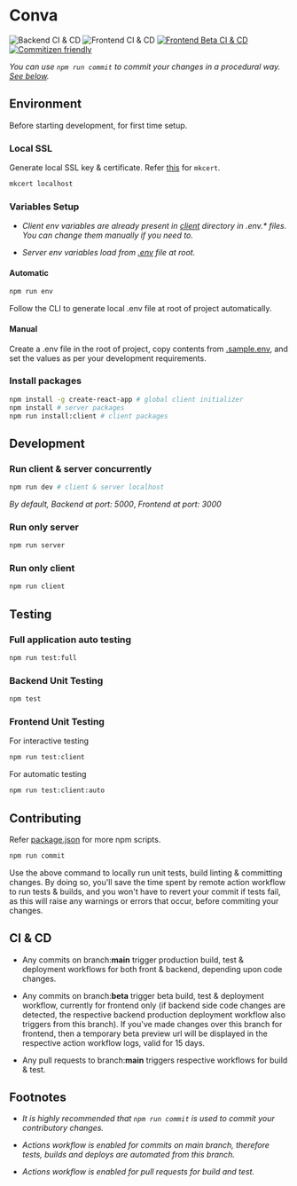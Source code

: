 # Conva

![Backend CI & CD](https://github.com/ranjanistic/conva/workflows/Backend%20CI%20&%20CD/badge.svg)
![Frontend CI & CD](https://github.com/ranjanistic/conva/workflows/Frontend%20CI%20&%20CD/badge.svg)
[![Frontend Beta CI & CD](https://github.com/ranjanistic/conva/actions/workflows/client-beta.yml/badge.svg)](https://github.com/ranjanistic/conva/actions/workflows/client-beta.yml)
[![Commitizen friendly](https://img.shields.io/badge/commitizen-friendly-brightgreen.svg)](http://commitizen.github.io/cz-cli/)

_You can use ```npm run commit``` to commit your changes in a procedural way. [See below](#contributing)._

## Environment

Before starting development, for first time setup.

### Local SSL

Generate local SSL key & certificate. Refer [this](https://github.com/FiloSottile/mkcert#installation) for ```mkcert```.

```bash
mkcert localhost
```

### Variables Setup

- _Client env variables are already present in [client](client/) directory in .env.* files. You can change them manually if you need to._

- _Server env variables load from [.env](.env) file at root._

#### Automatic

```bash
npm run env
```

Follow the CLI to generate local .env file at root of project automatically.

#### Manual

Create a .env file in the root of project, copy contents from [.sample.env](.sample.env), and set the values as per your development requirements.

### Install packages

```bash
npm install -g create-react-app # global client initializer
npm install # server packages
npm run install:client # client packages
```

## Development

### Run client & server concurrently

```bash
npm run dev # client & server localhost
```

_By default, Backend at port: 5000_, _Frontend at port: 3000_

### Run only server

```bash
npm run server
```

### Run only client

```bash
npm run client
```

## Testing

### Full application auto testing

```bash
npm run test:full
```

### Backend Unit Testing

```bash
npm test
```

### Frontend Unit Testing

For interactive testing

```bash
npm run test:client
```

For automatic testing

```bash
npm run test:client:auto
```

## Contributing

Refer [package.json](package.json) for more npm scripts.

```bash
npm run commit
```

Use the above command to locally run unit tests, build linting & committing changes. By doing so, you'll save the time spent by remote action workflow to run tests & builds, and you won't have to revert your commit if tests fail, as this will raise any warnings or errors that occur, before commiting your changes.

## CI & CD

- Any commits on branch:**main** trigger production build, test & deployment workflows for both front & backend, depending upon code changes.

- Any commits on branch:**beta** trigger beta build, test & deployment workflow, currently for frontend only (if backend side code changes are detected, the respective backend production deployment workflow also triggers from this branch). If you've made changes over this branch for frontend, then a temporary beta preview url will be displayed in the respective action workflow logs, valid for 15 days.

- Any pull requests to branch:**main** triggers respective workflows for build & test.

## Footnotes

- _It is highly recommended that ```npm run commit``` is used to commit your contributory changes._

- _Actions workflow is enabled for commits on main branch, therefore tests, builds and deploys are automated from this branch._

- _Actions workflow is enabled for pull requests for build and test._
